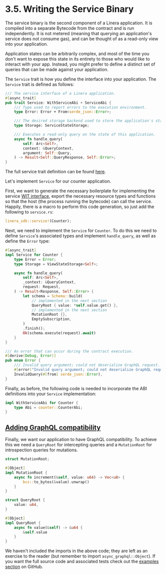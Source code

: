 # 3.5. Writing the Service Binary

The service binary is the second component of a Linera application. It is compiled into a separate Bytecode from the contract and is run independently. It is not metered (meaning that querying an application's service does not consume gas), and can be thought of as a read-only view into your application.

Application states can be arbitrarily complex, and most of the time you don't want to expose this state in its entirety to those who would like to interact with your app. Instead, you might prefer to define a distinct set of queries that can be made against your application.

The `Service` trait is how you define the interface into your application. The `Service` trait is defined as follows:

```rust
/// The service interface of a Linera application.
#[async_trait]
pub trait Service: WithServiceAbi + ServiceAbi {
    /// Type used to report errors to the execution environment.
    type Error: Error + From<serde_json::Error>;

    /// The desired storage backend used to store the application's state.
    type Storage: ServiceStateStorage;

    /// Executes a read-only query on the state of this application.
    async fn handle_query(
        self: Arc<Self>,
        context: &QueryContext,
        argument: Self::Query,
    ) -> Result<Self::QueryResponse, Self::Error>;
}
```

The full service trait definition can be found [here](https://github.com/linera-io/linera-protocol/blob/main/linera-sdk/src/lib.rs).

Let's implement `Service` for our counter application.

First, we want to generate the necessary boilerplate for implementing the service [WIT interface](https://component-model.bytecodealliance.org/design/wit.html), export the necessary resource types and functions so that the host (the process running the bytecode) can call the service. Happily, there is a macro to perform this code generation, so just add the following to `service.rs`:

```rust
linera_sdk::service!(Counter);
```

Next, we need to implement the `Service` for `Counter`. To do this we need to define `Service`'s associated types and implement `handle_query`, as well as define the `Error` type:

```rust
#[async_trait]
impl Service for Counter {
    type Error = Error;
    type Storage = ViewStateStorage<Self>;

    async fn handle_query(
        self: Arc<Self>,
        _context: &QueryContext,
        request: Request,
    ) -> Result<Response, Self::Error> {
        let schema = Schema::build(
            // implemented in the next section
            QueryRoot { value: *self.value.get() },
            // implemented in the next section
            MutationRoot {},
            EmptySubscription,
        )
        .finish();
        Ok(schema.execute(request).await)
    }
}

/// An error that can occur during the contract execution.
#[derive(Debug, Error)]
pub enum Error {
    /// Invalid query argument; could not deserialize GraphQL request.
    #[error("Invalid query argument; could not deserialize GraphQL request")]
    InvalidQuery(#[from] serde_json::Error),
}
```

Finally, as before, the following code is needed to incorporate the ABI definitions into your `Service` implementation:

```rust
impl WithServiceAbi for Counter {
    type Abi = counter::CounterAbi;
}
```

## [Adding GraphQL compatibility](https://linera-dev.respeer.ai/#/en_US/sdk/service?id=adding-graphql-compatibility)

Finally, we want our application to have GraphQL compatibility. To achieve this we need a `QueryRoot` for intercepting queries and a `MutationRoot` for introspection queries for mutations.

```rust
struct MutationRoot;

#[Object]
impl MutationRoot {
    async fn increment(&self, value: u64) -> Vec<u8> {
        bcs::to_bytes(&value).unwrap()
    }
}

struct QueryRoot {
    value: u64,
}

#[Object]
impl QueryRoot {
    async fn value(&self) -> &u64 {
        &self.value
    }
}
```

We haven't included the imports in the above code; they are left as an exercise to the reader (but remember to import `async_graphql::Object`). If you want the full source code and associated tests check out the [examples section](https://github.com/linera-io/linera-protocol/blob/main/examples/counter/src/service.rs) on GitHub.
